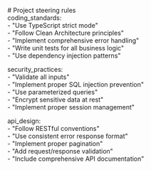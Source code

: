 \# Project steering rules  
coding\_standards:  
  \- "Use TypeScript strict mode"  
  \- "Follow Clean Architecture principles"  
  \- "Implement comprehensive error handling"  
  \- "Write unit tests for all business logic"  
  \- "Use dependency injection patterns"

security\_practices:  
  \- "Validate all inputs"  
  \- "Implement proper SQL injection prevention"  
  \- "Use parameterized queries"  
  \- "Encrypt sensitive data at rest"  
  \- "Implement proper session management"

api\_design:  
  \- "Follow RESTful conventions"  
  \- "Use consistent error response format"  
  \- "Implement proper pagination"  
  \- "Add request/response validation"  
  \- "Include comprehensive API documentation"

